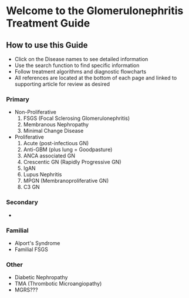 # **Welcome to the Glomerulonephritis Treatment Guide**
## How to use this Guide
* Click on the Disease names to see detailed information
* Use the search function to find specific information
* Follow treatment algorithms and diagnostic flowcharts
* All references are located at the bottom of each page and linked to supporting article for review as desired
### **Primary**
* Non-Proliferative 
   1. FSGS (Focal Sclerosing Glomerulonephritis)
   2. Membranous Nephropathy
   3. Minimal Change Disease
* Proliferative 
   1. Acute (post-infectious GN)
   2. Anti-GBM (plus lung = Goodpasture)
   3. ANCA associated GN
   4. Crescentic GN (Rapidly Progressive GN)
   5. IgAN
   6. Lupus Nephritis 
   7. MPGN (Membranoproliferative GN)
   8. C3 GN
### **Secondary**
* 
### **Familial**
* Alport's Syndrome
* Familial FSGS
### **Other**
* Diabetic Nephropathy
* TMA (Thrombotic Microangiopathy)
* MGRS???
